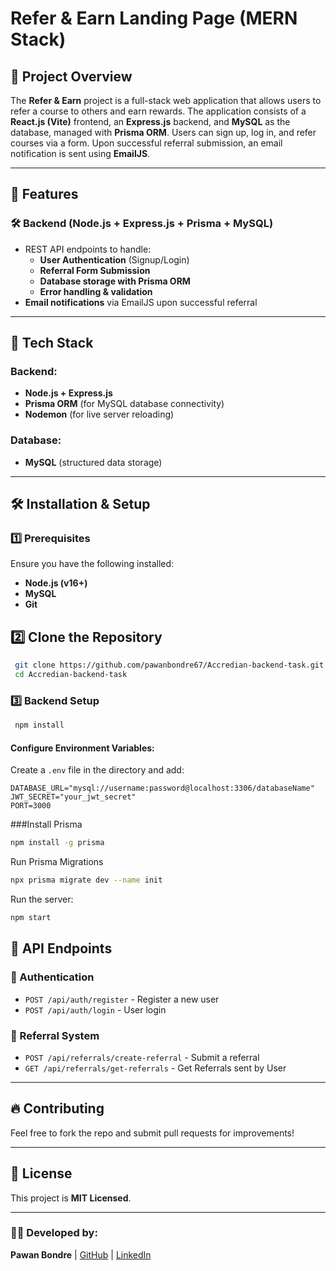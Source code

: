 # Refer & Earn Landing Page (MERN Stack)

## 📌 Project Overview

The **Refer & Earn** project is a full-stack web application that allows users to refer a course to others and earn rewards. The application consists of a **React.js (Vite)** frontend, an **Express.js** backend, and **MySQL** as the database, managed with **Prisma ORM**. Users can sign up, log in, and refer courses via a form. Upon successful referral submission, an email notification is sent using **EmailJS**.

---

## 🚀 Features


### 🛠 Backend (Node.js + Express.js + Prisma + MySQL)

- REST API endpoints to handle:
  - **User Authentication** (Signup/Login)
  - **Referral Form Submission**
  - **Database storage with Prisma ORM**
  - **Error handling & validation**
- **Email notifications** via EmailJS upon successful referral

---

## 📂 Tech Stack

### Backend:

- **Node.js + Express.js**
- **Prisma ORM** (for MySQL database connectivity)
- **Nodemon** (for live server reloading)

### Database:

- **MySQL** (structured data storage)

---

## 🛠 Installation & Setup

### 1️⃣ Prerequisites

Ensure you have the following installed:

- **Node.js (v16+)**
- **MySQL**
- **Git**

 ## 2️⃣ Clone the Repository

```sh
 git clone https://github.com/pawanbondre67/Accredian-backend-task.git
 cd Accredian-backend-task
```


### 3️⃣ Backend Setup

```sh
 npm install
```
#### Configure Environment Variables:

Create a `.env` file in the  directory and add:

```env
DATABASE_URL="mysql://username:password@localhost:3306/databaseName"
JWT_SECRET="your_jwt_secret"
PORT=3000
```

###Install Prisma

```sh
npm install -g prisma
```

Run Prisma Migrations
```sh
npx prisma migrate dev --name init
```

Run the server:

```sh
npm start
```


## 📌 API Endpoints

### 🔑 Authentication

- `POST /api/auth/register` - Register a new user
- `POST /api/auth/login` - User login

### 📩 Referral System

- `POST /api/referrals/create-referral` - Submit a referral
- `GET /api/referrals/get-referrals` - Get Referrals sent by User

---

## 🔥 Contributing

Feel free to fork the repo and submit pull requests for improvements!

---

## 📜 License

This project is **MIT Licensed**.

---

### 👨‍💻 Developed by:

**Pawan Bondre** | [GitHub](https://github.com/pawanbondre67) | [LinkedIn](https://linkedin.com/in/pawan-bondre-62621243)

